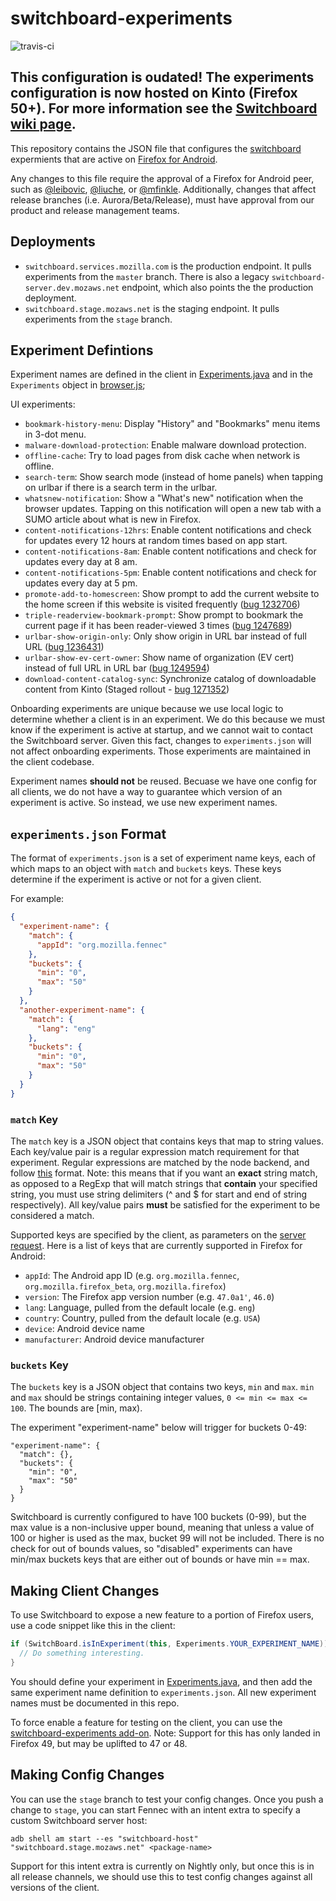 # switchboard-experiments
![travis-ci](https://travis-ci.org/mozilla-services/switchboard-experiments.svg?branch=master)

## This configuration is oudated! The experiments configuration is now hosted on Kinto (Firefox 50+). For more information see the [Switchboard wiki page](https://wiki.mozilla.org/Mobile/Fennec/Android/Switchboard).

This repository contains the JSON file that configures the [switchboard](https://github.com/mozilla-services/switchboard-server) expermients that are active on [Firefox for Android](https://developer.mozilla.org/en-US/docs/Simple_Firefox_for_Android_build).

Any changes to this file require the approval of a Firefox for Android peer, such as [@leibovic](https://github.com/leibovic), [@liuche](https://github.com/liuche), or [@mfinkle](https://github.com/mfinkle). Additionally, changes that affect release branches (i.e. Aurora/Beta/Release), must have approval from our product and release management teams.

## Deployments

* `switchboard.services.mozilla.com` is the production endpoint. It pulls experiments from the `master` branch. There is also a legacy `switchboard-server.dev.mozaws.net` endpoint, which also points the the production deployment.
* `switchboard.stage.mozaws.net` is the staging endpoint. It pulls experiments from the `stage` branch.

## Experiment Defintions

Experiment names are defined in the client in [Experiments.java](http://hg.mozilla.org/mozilla-central/file/tip/mobile/android/base/java/org/mozilla/gecko/util/Experiments.java) and in the `Experiments` object in [browser.js](http://hg.mozilla.org/mozilla-central/file/tip/mobile/android/chrome/content/browser.js);

UI experiments:
* `bookmark-history-menu`: Display "History" and "Bookmarks" menu items in 3-dot menu.
* `malware-download-protection`: Enable malware download protection.
* `offline-cache`: Try to load pages from disk cache when network is offline.
* `search-term`: Show search mode (instead of home panels) when tapping on urlbar if there is a search term in the urlbar.
* `whatsnew-notification`: Show a "What's new" notification when the browser updates. Tapping on this notification will open a new tab with a SUMO article about what is new in Firefox.
* `content-notifications-12hrs`: Enable content notifications and check for updates every 12 hours at random times based on app start.
* `content-notifications-8am`: Enable content notifications and check for updates every day at 8 am.
* `content-notifications-5pm`: Enable content notifications and check for updates every day at 5 pm.
* `promote-add-to-homescreen`: Show prompt to add the current website to the home screen if this website is visited frequently ([bug 1232706](https://bugzilla.mozilla.org/show_bug.cgi?id=1232706))
* `triple-readerview-bookmark-prompt`: Show prompt to bookmark the current page if it has been reader-viewed 3 times ([bug 1247689](https://bugzilla.mozilla.org/show_bug.cgi?id=1247689))
* `urlbar-show-origin-only`: Only show origin in URL bar instead of full URL ([bug 1236431](https://bugzilla.mozilla.org/show_bug.cgi?id=1236431))
* `urlbar-show-ev-cert-owner`: Show name of organization (EV cert) instead of full URL in URL bar ([bug 1249594](https://bugzilla.mozilla.org/show_bug.cgi?id=1249594))
* `download-content-catalog-sync`: Synchronize catalog of downloadable content from Kinto (Staged rollout - [bug 1271352](https://bugzilla.mozilla.org/show_bug.cgi?id=1271352))

Onboarding experiments are unique because we use local logic to determine whether a client is in an experiment. We do this because we must know if the experiment is active at startup, and we cannot wait to contact the Switchboard server. Given this fact, changes to `experiments.json` will not affect onboarding experiments. Those experiments are maintained in the client codebase.

Experiment names **should not** be reused. Becuase we have one config for all clients, we do not have a way to guarantee which version of an experiment is active. So instead, we use new experiment names.

## `experiments.json` Format

The format of `experiments.json` is a set of experiment name keys, each of which maps to an object with `match` and `buckets` keys. These keys determine if the experiment is active or not for a given client.

For example:

```json
{
  "experiment-name": {
    "match": {
      "appId": "org.mozilla.fennec"
    },
    "buckets": {
      "min": "0",
      "max": "50"
    }
  },
  "another-experiment-name": {
    "match": {
      "lang": "eng"
    },
    "buckets": {
      "min": "0",
      "max": "50"
    }
  }
}
```
### `match` Key

The `match` key is a JSON object that contains keys that map to string values.
Each key/value pair is a regular expression match requirement for that experiment.
Regular expressions are matched by the node backend, and follow [this](https://developer.mozilla.org/en-US/docs/Web/JavaScript/Reference/Global_Objects/RegExp) format. Note: this means that if you want an **exact** string match, as opposed to a RegExp that will match strings that **contain** your specified string, you must use string delimiters (^ and $ for start and end of string respectively).
All key/value pairs **must** be satisfied for the experiment to be considered a match.

Supported keys are specified by the client, as parameters on the [server request](http://hg.mozilla.org/mozilla-central/file/494289c72ba3/mobile/android/thirdparty/com/keepsafe/switchboard/SwitchBoard.java#l226). Here is a list of keys that are currently supported in Firefox for Android:
* `appId`: The Android app ID (e.g. `org.mozilla.fennec`, `org.mozilla.firefox_beta`, `org.mozilla.firefox`)
* `version`: The Firefox app version number (e.g. `47.0a1'`, `46.0`)
* `lang`: Language, pulled from the default locale (e.g. `eng`)
* `country`: Country, pulled from the default locale (e.g. `USA`)
* `device`: Android device name
* `manufacturer`: Android device manufacturer

### `buckets` Key

The `buckets` key is a JSON object that contains two keys, `min` and `max`.
`min` and `max` should be strings containing integer values, `0 <= min <= max <= 100`. The bounds are [min, max).

The experiment "experiment-name" below will trigger for buckets 0-49:

```
"experiment-name": {
  "match": {},
  "buckets": {
    "min": "0",
    "max": "50"
  }
}
```

Switchboard is currently configured to have 100 buckets (0-99), but the max value is a non-inclusive upper bound, meaning that unless a value of 100 or higher is used as the max, bucket 99 will not be included. There is no check for out of bounds values, so "disabled" experiments can have min/max buckets keys that are either out of bounds or have min == max.

## Making Client Changes

To use Switchboard to expose a new feature to a portion of Firefox users, use a code snippet like this in the client:

```java
if (SwitchBoard.isInExperiment(this, Experiments.YOUR_EXPERIMENT_NAME)) {
  // Do something interesting.
}
```
You should define your experiment in [Experiments.java](http://hg.mozilla.org/mozilla-central/file/tip/mobile/android/base/java/org/mozilla/gecko/util/Experiments.java), and then add the same experiment name definition to `experiments.json`. All new experiment names must be documented in this repo.

To force enable a feature for testing on the client, you can use the [switchboard-experiments add-on](https://addons.mozilla.org/en-US/android/addon/switchboard-experiments/). Note: Support for this has only landed in Firefox 49, but may be uplifted to 47 or 48.

## Making Config Changes

You can use the `stage` branch to test your config changes. Once you push a change to `stage`, you can start Fennec with an intent extra to specify a custom Switchboard server host:

`adb shell am start --es "switchboard-host" "switchboard.stage.mozaws.net" <package-name>`

Support for this intent extra is currently on Nightly only, but once this is in all release channels, we should use this to test config changes against all versions of the client.

